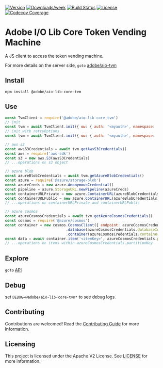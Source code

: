 [![Version](https://img.shields.io/npm/v/@adobe/aio-lib-core-tvm.svg)](https://npmjs.org/package/@adobe/aio-lib-core-tvm)
[![Downloads/week](https://img.shields.io/npm/dw/@adobe/aio-lib-core-tvm.svg)](https://npmjs.org/package/@adobe/aio-lib-core-tvm)
[![Build Status](https://travis-ci.com/adobe/aio-lib-core-tvm.svg?branch=master)](https://travis-ci.com/adobe/aio-lib-core-tvm)
[![License](https://img.shields.io/badge/License-Apache%202.0-blue.svg)](https://opensource.org/licenses/Apache-2.0) 
[![Codecov
Coverage](https://img.shields.io/codecov/c/github/adobe/aio-lib-core-tvm/master.svg?style=flat-square)](https://codecov.io/gh/adobe/aio-lib-core-tvm/)

# Adobe I/O Lib Core Token Vending Machine

A JS client to access the token vending machine.

For more details on the server side, `goto` [adobe/aio-tvm](https://github.com/adobe/aio-tvm)

## Install

`npm install @adobe/aio-lib-core-tvm`

## Use

```javascript
const TvmClient = require('@adobe/aio-lib-core-tvm')
// init
const tvm = await TvmClient.init({ ow: { auth: '<myauth>', namespace: '<mynamespace>' } })
// init with retryOptions
const tvm = await TvmClient.init({ ow: { auth: '<myauth>', namespace: '<mynamespace>' }, retryOptions: { maxRetries: 5, initialDelayInMillis: 100} })

// aws s3
const awsS3Credentials = await tvm.getAwsS3Credentials()
const aws = require('aws-sdk')
const s3 = new aws.S3(awsS3Credentials)
// ...operations on s3 object

// azure blob
const azureBlobCredentials = await tvm.getAzureBlobCredentials()
const azure = require('@azure/storage-blob')
const azureCreds = new azure.AnonymousCredential()
const pipeline = azure.StorageURL.newPipeline(azureCreds)
const containerURLPrivate = new azure.ContainerURL(azureBlobCredentials.sasURLPrivate, pipeline)
const containerURLPublic = new azure.ContainerURL(azureBlobCredentials.sasURLPublic, pipeline)
// ...operations on containerURLPrivate and containerURLPublic

// azure cosmos
const azureCosmosCredentials = await tvm.getAzureCosmosCredentials()
const cosmos = require('@azure/cosmos')
const container = new cosmos.CosmosClient({ endpoint: azureCosmosCredentials.endpoint, tokenProvider: async () => azureCosmosCredentials.resourceToken })
                            .database(azureCosmosCredentials.databaseId)
                            .container(azureCosmosCredentials.containerId)
const data = await container.item('<itemKey>', azureCosmosCredentials.partitionKey).read()
// ...operations on items within azureCosmosCredentials.partitionKey
```

## Explore

`goto` [API](doc/api.md)

## Debug

set `DEBUG=@adobe/aio-lib-core-tvm*` to see debug logs.

## Contributing

Contributions are welcomed! Read the [Contributing Guide](./.github/CONTRIBUTING.md) for more information.

## Licensing

This project is licensed under the Apache V2 License. See [LICENSE](LICENSE) for more information.
